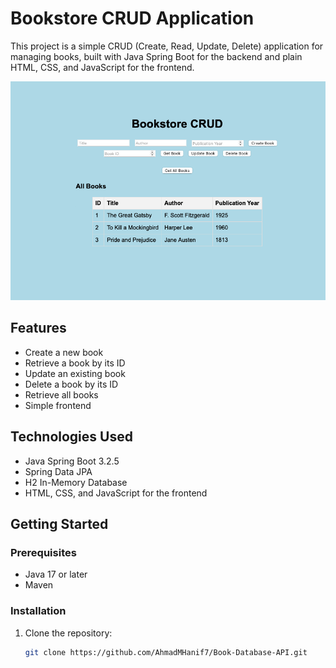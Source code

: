 # Bookstore CRUD Application

This project is a simple CRUD (Create, Read, Update, Delete) application for managing books, built with Java Spring Boot for the backend and plain HTML, CSS, and JavaScript for the frontend.

![Front End Screenshot](images/screenshot.png)

## Features

- Create a new book
- Retrieve a book by its ID
- Update an existing book
- Delete a book by its ID
- Retrieve all books
- Simple frontend

## Technologies Used

- Java Spring Boot 3.2.5
- Spring Data JPA
- H2 In-Memory Database
- HTML, CSS, and JavaScript for the frontend

## Getting Started

### Prerequisites

- Java 17 or later
- Maven

### Installation

1. Clone the repository:
   ```bash
   git clone https://github.com/AhmadMHanif7/Book-Database-API.git

